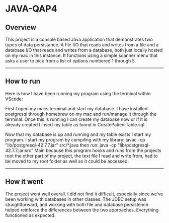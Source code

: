 # JAVA-QAP4

## Overview
This project is a console based Java application that demonstrates two types of data persistance. A file I/O that reads and writes from a file and a database I/O that reads and writes from a database, both just locally hosted on my mac in this instance. It functions using a simple scanner menu that asks a user to pick from a list of options numbered 1 through 5.

---

## How to run
Here is how I have been running my program using the terminal within VScode:

First I open my macs terminal and start my database. I have installed postgresql through homebrew on my mac and run/manage it through the terminal. Once this is running I can create my database now or if it is already created I insert my table as found in CreatePatientTable.sql  .

Now that my database is up and running and my table exists I start my program. I start my program by compiling with my library: javac -cp "lib/postgresql-42.7.7.jar" src/*.java
then run: java -cp "lib/postgresql-42.7.7.jar:src" Main
because this program hooks and runs from the projects root the other part of my project, the text file I read and write from, had to be moved to my root folder as well so it could be accessed. 


---

## How it went 
The project went well overall. I did not find it difficult, especially since we’ve been working with databases in other classes. The JDBC setup was straightforward, and working with both file and database persistence helped reinforce the differences between the two approaches. Everything functioned as expected.